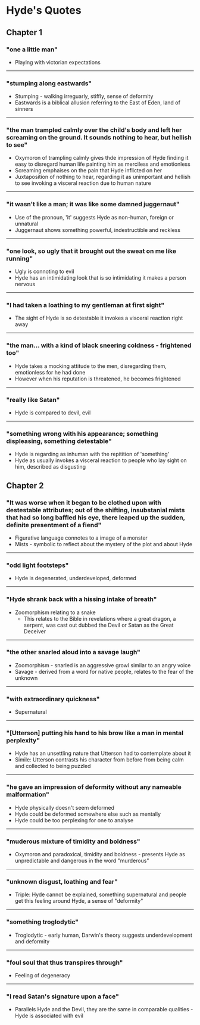 # Hyde's Quotes

## Chapter 1

### "one a little man"

- Playing with victorian expectations

---

### "stumping along eastwards"

- Stumping - walking irreguarly, stiffly, sense of deformity
- Eastwards is a biblical allusion referring to the East of Eden, land of sinners

---

### "the man trampled calmly over the child's body and left her screaming on the ground. It sounds nothing to hear, but hellish to see"

- Oxymoron of trampling calmly gives thde impression of Hyde finding it easy to disregard human life painting him as merciless and emotionless
- Screaming emphaises on the pain that Hyde inflicted on her
- Juxtaposition of nothing to hear, regarding it as unimportant and hellish to see invoking a visceral reaction due to human nature

---

### "it wasn't like a man; it was like some damned juggernaut"

- Use of the pronoun, 'it' suggests Hyde as non-human, foreign or unnatural
- Juggernaut shows something powerful, indestructible and reckless

---

### "one look, so ugly that it brought out the sweat on me like running"

- Ugly is connoting to evil
- Hyde has an intimidating look that is so intimidating it makes a person nervous

---

### "I had taken a loathing to my gentleman at first sight"

- The sight of Hyde is so detestable it invokes a visceral reaction right away

---

### "the man... with a kind of black sneering coldness - frightened too"

- Hyde takes a mocking attitude to the men, disregarding them, emotionless for he had done
- However when his reputation is threatened, he becomes frightened

---

### "really like Satan"

- Hyde is compared to devil, evil

---

### "something wrong with his appearance; something displeasing, something detestable"

- Hyde is regarding as inhuman with the repitition of 'something'
- Hyde as usually invokes a visceral reaction to people who lay sight on him, described as disgusting


## Chapter 2

### "It was worse when it began to be clothed upon with destestable attributes; out of the shifting, insubstanial mists that had so long baffled his eye, there leaped up the sudden, definite presentment of a fiend"

- Figurative language connotes to a image of a monster
- Mists - symbolic to reflect about the mystery of the plot and about Hyde

---

### "odd light footsteps"

- Hyde is degenerated, underdeveloped, deformed

---

### "Hyde shrank back with a hissing intake of breath"

- Zoomorphism relating to a snake
	- This relates to the Bible in revelations where a great dragon, a serpent, was cast out dubbed the Devil or Satan as the Great Deceiver

---

### "the other snarled aloud into a savage laugh"

- Zoomorphism - snarled is an aggressive growl similar to an angry voice
- Savage - derived from a word for native people, relates to the fear of the unknown

---

### "with extraordinary quickness"

- Supernatural

---

### "[Utterson] putting his hand to his brow like a man in mental perplexity"

- Hyde has an unsettling nature that Utterson had to contemplate about it
- Simile: Utterson contrasts his character from before from being calm and collected to being puzzled

---

### "he gave an impression of deformity without any nameable malformation"

- Hyde physically doesn't seem deformed
- Hyde could be deformed somewhere else such as mentally
- Hyde could be too perplexing for one to analyse

---

### "muderous mixture of timidity and boldness"

- Oxymoron and paradoxical, timidity and boldness - presents Hyde as unpredictable and dangerous in the word "murderous"

---

### "unknown disgust, loathing and fear"

- Triple: Hyde cannot be explained, something supernatural and people get this feeling around Hyde, a sense of "deformity"

---

### "something troglodytic"

- Troglodytic - early human, Darwin's theory suggests underdevelopment and deformity

---

### "foul soul that thus transpires through"

- Feeling of degeneracy

---

### "I read Satan's signature upon a face"

- Parallels Hyde and the Devil, they are the same in comparable qualities - Hyde is associated with evil
